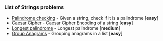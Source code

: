 ### List of Strings problems

- [Palindrome checking](Palindrome/README.md) - Given a string, check if it is a palindrome [**easy**]
- [Caesar Cipher](CaesarCipher/README.md) - Caesar Cipher Encoding of a string [**easy**]
- [Longest palindrome](LongestPalindrome/README.md) - Longest palindrome [**medium**]
- [Group Anagrams](GroupAnagrams/README.md) - Grouping anagrams in a list [**easy**]



